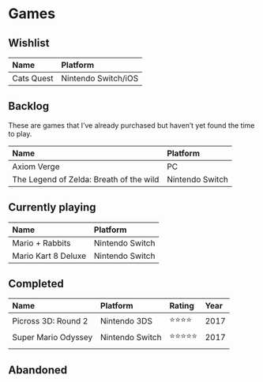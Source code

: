 # Games

## Wishlist

| Name | Platform |
|:--|:--|
| Cats Quest | Nintendo Switch/iOS |

## Backlog
These are games that I’ve already purchased but haven’t yet found the time to play.

| Name | Platform |
|:--|:--|
| Axiom Verge | PC |
| The Legend of Zelda: Breath of the wild | Nintendo Switch |

## Currently playing

| Name | Platform |
|:--|:--|
| Mario + Rabbits | Nintendo Switch |
| Mario Kart 8 Deluxe | Nintendo Switch |

## Completed

| Name | Platform | Rating | Year |
|:--|:--|:--|:--|
| Picross 3D: Round 2 | Nintendo 3DS | ⭐️⭐️⭐️⭐️ | 2017 |
| Super Mario Odyssey | Nintendo Switch | ⭐️⭐️⭐️⭐️⭐️ | 2017 |
|  |  |  |

## Abandoned
